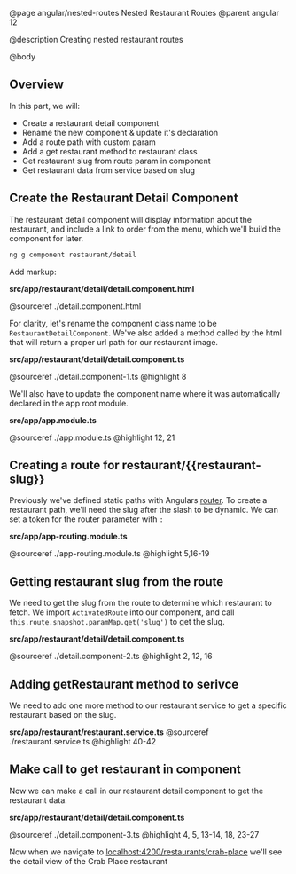 @page angular/nested-routes Nested Restaurant Routes
@parent angular 12

@description Creating nested restaurant routes

@body

## Overview

In this part, we will:

- Create a restaurant detail component
- Rename the new component & update it's declaration
- Add a route path with custom param
- Add a get restaurant method to restaurant class
- Get restaurant slug from route param in component
- Get restaurant data from service based on slug

## Create the Restaurant Detail Component

The restaurant detail component will display information about the restaurant, and include a link to order from the menu, which we'll build the component for later. 

```bash
ng g component restaurant/detail
```

Add markup:

__src/app/restaurant/detail/detail.component.html__

@sourceref ./detail.component.html


For clarity, let's rename the component class name to be `RestaurantDetailComponent`. We've also added a method called by the html that will return a proper url path for our restaurant image. 

__src/app/restaurant/detail/detail.component.ts__

@sourceref ./detail.component-1.ts
@highlight 8

We'll also have to update the component name where it was automatically declared in the app root module.

__src/app/app.module.ts__

@sourceref ./app.module.ts
@highlight 12, 21

## Creating a route for restaurant/{{restaurant-slug}}

Previously we've defined static paths with Angulars <a href="https://angular.io/guide/router" target="_blank">router</a>. To create a restaurant path, we'll need the slug after the slash to be dynamic. We can set a token for the router parameter with `:`

__src/app/app-routing.module.ts__

@sourceref ./app-routing.module.ts
@highlight 5,16-19

## Getting restaurant slug from the route

We need to get the slug from the route to determine which restaurant to fetch. We import `ActivatedRoute` into our component, and call `this.route.snapshot.paramMap.get('slug')` to get the slug.

__src/app/restaurant/detail/detail.component.ts__

@sourceref ./detail.component-2.ts
@highlight 2, 12, 16

## Adding getRestaurant method to serivce

We need to add one more method to our restaurant service to get a specific restaurant based on the slug. 

__src/app/restaurant/restaurant.service.ts__
@sourceref ./restaurant.service.ts
@highlight 40-42

## Make call to get restaurant in component

Now we can make a call in our restaurant detail component to get the restaurant data.

__src/app/restaurant/detail/detail.component.ts__

@sourceref ./detail.component-3.ts
@highlight 4, 5, 13-14, 18, 23-27

Now when we navigate to  <a href="http://localhost:4200/restaurants/crab-place" target="_blank">localhost:4200/restaurants/crab-place</a> we'll see the detail view of the Crab Place restaurant

